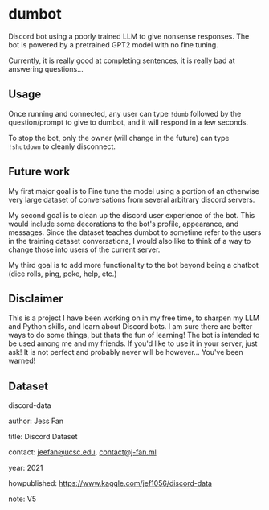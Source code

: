 # dumbot
Discord bot using a poorly trained LLM to give nonsense responses. The bot is powered by a pretrained GPT2 model with no fine tuning.

Currently, it is really good at completing sentences, it is really bad at answering questions...
## Usage
Once running and connected, any user can type `!dumb` followed by the question/prompt to give to dumbot, and it will respond in a few seconds.

To stop the bot, only the owner (will change in the future) can type `!shutdown` to cleanly disconnect.
## Future work
My first major goal is to Fine tune the model using a portion of an otherwise very large dataset of conversations from several arbitrary discord servers.

My second goal is to clean up the discord user experience of the bot. This would include some decorations to the bot's profile, appearance, and messages. Since the dataset teaches dumbot to sometime refer to the users in the training dataset conversations, I would also like to think of a way to change those into users of the current server.

My third goal is to add more functionality to the bot beyond being a chatbot (dice rolls, ping, poke, help, etc.)

## Disclaimer
This is a project I have been working on in my free time, to sharpen my LLM and Python skills, and learn about Discord bots. I am sure there are better ways to do some things, but thats the fun of learning!
The bot is intended to be used among me and my friends. If you'd like to use it in your server, just ask! It is not perfect and probably never will be however... You've been warned!

## Dataset
discord-data

author:       Jess Fan

title:        Discord Dataset

contact:      jeefan@ucsc.edu, contact@j-fan.ml

year:         2021

howpublished: https://www.kaggle.com/jef1056/discord-data

note: V5

